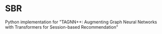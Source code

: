 # SBR
Python implementation for "TAGNN++:  Augmenting Graph Neural Networks with Transformers for Session-based Recommendation"
